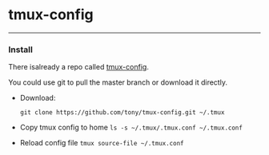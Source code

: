 # tmux-config
---

### Install

There isalready a repo called [tmux-config](https://github.com/tony/tmux-config).

You could use git to pull the master branch or download it directly.

- Download:

    `git clone https://github.com/tony/tmux-config.git ~/.tmux`

- Copy tmux config to home
    `ls -s ~/.tmux/.tmux.conf ~/.tmux.conf`


- Reload config file
    `tmux source-file ~/.tmux.conf`



